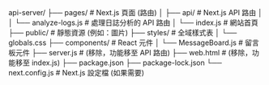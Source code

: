 api-server/
├── pages/ # Next.js 頁面 (路由)
│ ├── api/ # Next.js API 路由
│ │ └── analyze-logs.js # 處理日誌分析的 API 路由
│ └── index.js # 網站首頁
├── public/ # 靜態資源 (例如：圖片)
├── styles/ # 全域樣式表
│ └── globals.css
├── components/ # React 元件
│ └── MessageBoard.js # 留言板元件
├── server.js # (移除，功能移至 API 路由)
├── web.html # (移除，功能移至 index.js)
├── package.json
├── package-lock.json
└── next.config.js # Next.js 設定檔 (如果需要)

